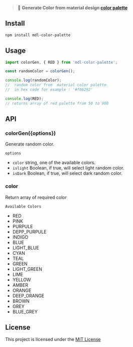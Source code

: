 > :rainbow: **Generate Color from material design [color palette](https://material.io/guidelines/style/color.html#color-color-palette)**

## Install

```sh
npm install mdl-color-palette
```

## Usage

```javascript
import colorGen, { RED } from 'mdl-color-palette';

const randomColor = colorGen();

console.log(randomColor);
//  random color from  material color palette
//  in hex code for example : '#f06292'

console.log(RED);
// returns array of red palette from 50 to 900
```

## API

### colorGen({options})

Generate random color.

`options`

* `color` string, one of the available colors.
* `islight` Boolean, if true, will select light random color.
* `isDark` Boolean, if true, will select dark random color.

### color

Return array of required color

`Available Colors`

* RED
* PINK
* PURPULE
* DEPP_PURPULE
* INDIGO
* BLUE
* LIGHT_BLUE
* CYAN
* TEAL
* GREEN
* LIGHT_GREEN
* LIME
* YELLOW
* AMBER
* ORANGE
* DEEP_ORANGE
* BROWN
* GREY
* BLUE_GREY

## License

This project is licensed under the [MIT License](https://github.com/jalal246/mdl-color-palette/eblob/master/LICENSE)
